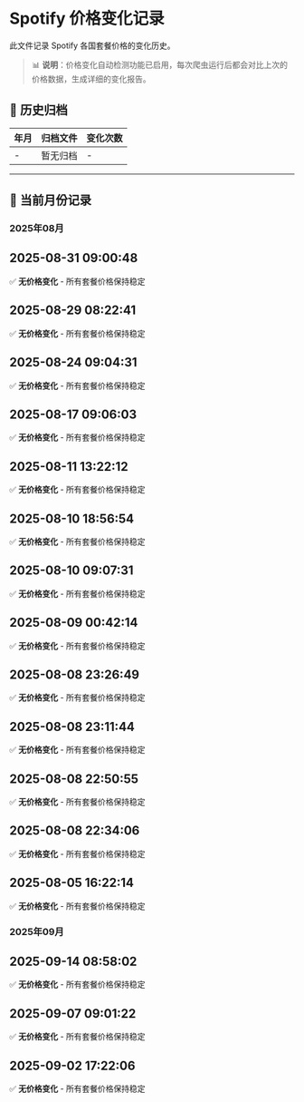 # Spotify 价格变化记录

此文件记录 Spotify 各国套餐价格的变化历史。

> 📊 **说明**：价格变化自动检测功能已启用，每次爬虫运行后都会对比上次的价格数据，生成详细的变化报告。

## 📁 历史归档

| 年月 | 归档文件 | 变化次数 |
|------|----------|----------|
| - | 暂无归档 | - |

---

## 📅 当前月份记录

### 2025年08月

## 2025-08-31 09:00:48

✅ **无价格变化** - 所有套餐价格保持稳定



## 2025-08-29 08:22:41

✅ **无价格变化** - 所有套餐价格保持稳定



## 2025-08-24 09:04:31

✅ **无价格变化** - 所有套餐价格保持稳定



## 2025-08-17 09:06:03

✅ **无价格变化** - 所有套餐价格保持稳定



## 2025-08-11 13:22:12

✅ **无价格变化** - 所有套餐价格保持稳定



## 2025-08-10 18:56:54

✅ **无价格变化** - 所有套餐价格保持稳定



## 2025-08-10 09:07:31

✅ **无价格变化** - 所有套餐价格保持稳定



## 2025-08-09 00:42:14

✅ **无价格变化** - 所有套餐价格保持稳定



## 2025-08-08 23:26:49

✅ **无价格变化** - 所有套餐价格保持稳定



## 2025-08-08 23:11:44

✅ **无价格变化** - 所有套餐价格保持稳定



## 2025-08-08 22:50:55

✅ **无价格变化** - 所有套餐价格保持稳定



## 2025-08-08 22:34:06

✅ **无价格变化** - 所有套餐价格保持稳定



## 2025-08-05 16:22:14

✅ **无价格变化** - 所有套餐价格保持稳定




### 2025年09月

## 2025-09-14 08:58:02

✅ **无价格变化** - 所有套餐价格保持稳定



## 2025-09-07 09:01:22

✅ **无价格变化** - 所有套餐价格保持稳定



## 2025-09-02 17:22:06

✅ **无价格变化** - 所有套餐价格保持稳定

